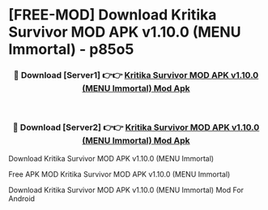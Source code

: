 # [FREE-MOD] Download Kritika Survivor MOD APK v1.10.0 (MENU Immortal) - p85o5


<div align="center">
<h3>🔴 Download [Server1] 👉👉 <a href="https://apk-comot.site?title=Kritika_Survivor_MOD_APK_v1.10.0_(MENU_Immortal)">Kritika Survivor MOD APK v1.10.0 (MENU Immortal) Mod Apk</a></h3><br>

<h3>🔴 Download [Server2] 👉👉 <a href="https://apk-comot.site?title=Kritika_Survivor_MOD_APK_v1.10.0_(MENU_Immortal)">Kritika Survivor MOD APK v1.10.0 (MENU Immortal) Mod Apk</a></h3>
</div>



Download Kritika Survivor MOD APK v1.10.0 (MENU Immortal) 

Free APK MOD Kritika Survivor MOD APK v1.10.0 (MENU Immortal) 

Download Kritika Survivor MOD APK v1.10.0 (MENU Immortal) Mod For Android
